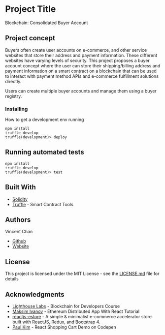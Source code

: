 # Project Title

Blockchain: Consolidated Buyer Account

## Project concept

Buyers often create user accounts on e-commerce, and other service websites that store their address and payment information. These different websites have varying levels of security. This project proposes a buyer account concept where the user can store their shipping/billing address and payment information on a smart contract on a blockchain that can be used to interact with payment method APIs and e-commerce fulfillment solutions directly.

Users can create multiple buyer accounts and manage them using a buyer registry.

### Installing

How to get a development env running

```
npm install
truffle develop
truffle(development)> deploy
```

## Running automated tests

```
npm install
truffle develop
truffle(development)> test
```

## Built With

* [Solidity](https://solidity.readthedocs.io/en/v0.4.24/)
* [Truffle](https://truffleframework.com/) - Smart Contract Tools 

## Authors

Vincent Chan
* [Github](https://github.com/vinceyc)
* [Website](http://www.vincentchan.me/)

## License

This project is licensed under the MIT License - see the [LICENSE.md](LICENSE.md) file for details

## Acknowledgments

* [Lighthouse Labs](https://www.lighthouselabs.ca) - Blockchain for Developers Course
* [Maksim Ivanov](https://maksimivanov.com/posts/ethereum-react-dapp-tutorial) - Ethereum Distributed App With React Tutorial
* [reactjs-estore](https://github.com/ghdna/reactjs-estore) - A simple & minimalist e-commerce accelerator store built with ReactJS, Redux, and Bootstrap 4.
* [Paul Kim](https://codepen.io/paulkim/pen/oZLavq) - React Shopping Cart Demo on Codepen